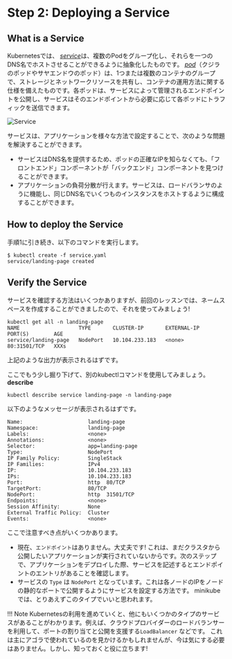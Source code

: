 # Step 2: Deploying a Service

## What is a Service

Kubernetesでは、 [_service_](https://kubernetes.io/docs/concepts/services-networking/service/)は、複数のPodをグループ化し、それらを一つのDNS名でホストさせることができるように抽象化したものです。 [_pod_](https://kubernetes.io/docs/concepts/workloads/pods/)（クジラのポッドやサヤエンドウのポッド）は、1つまたは複数のコンテナのグループで、ストレージとネットワークリソースを共有し、コンテナの運用方法に関する仕様を備えたものです。各ポッドは、サービスによって管理されるエンドポイントを公開し、サービスはそのエンドポイントから必要に応じて各ポッドにトラフィックを送信できます。

![Service](./assets/MinikubeService.png)

サービスは、アプリケーションを様々な方法で設定することで、次のような問題を解決することができます。

* サービスはDNS名を提供するため、ポッドの正確なIPを知らなくても、「フロントエンド」コンポーネントが「バックエンド」コンポーネントを見つけることができます。
* アプリケーションの負荷分散が行えます。サービスは、ロードバランサのように機能し、同じDNS名でいくつものインスタンスをホストするように構成することができます。

## How to deploy the Service

手順1に引き続き、以下のコマンドを実行します。

```shell
$ kubectl create -f service.yaml
service/landing-page created
```

## Verify the Service

サービスを確認する方法はいくつかありますが、前回のレッスンでは、ネームスペースを作成することができましたので、それを使ってみましょう!

```shell
kubectl get all -n landing-page
NAME                   TYPE       CLUSTER-IP       EXTERNAL-IP   PORT(S)        AGE
service/landing-page   NodePort   10.104.233.183   <none>        80:31501/TCP   XXXs
```

上記のような出力が表示されるはずです。

ここでもう少し掘り下げて、別のkubectlコマンドを使用してみましょう。
**describe**

```shell
kubectl describe service landing-page -n landing-page
```

以下のようなメッセージが表示されるはずです。

```
Name:                     landing-page
Namespace:                landing-page
Labels:                   <none>
Annotations:              <none>
Selector:                 app=landing-page
Type:                     NodePort
IP Family Policy:         SingleStack
IP Families:              IPv4
IP:                       10.104.233.183
IPs:                      10.104.233.183
Port:                     http  80/TCP
TargetPort:               80/TCP
NodePort:                 http  31501/TCP
Endpoints:                <none>
Session Affinity:         None
External Traffic Policy:  Cluster
Events:                   <none>
```

ここで注意すべき点がいくつかあります。

* 現在、`エンドポイント`はありません。大丈夫です! これは、まだクラスタから公開したいアプリケーションが実行されていないからです。次のステップで、アプリケーションをデプロイした際、サービスを記述するとエンドポイントのエントリがあることを確認します。
* サービスの `Type` は `NodePort` となっています。これは各ノードのIPをノードの静的なポートで公開するようにサービスを設定する方法です。 minikubeでは、とりあえずこのタイプでいいと思われます。

!!! Note
    Kubernetesの利用を進めていくと、他にもいくつかのタイプのサービスがあることがわかります。例えば、クラウドプロバイダーのロードバランサーを利用して、ポートの割り当てと公開を支援する`LoadBalancer` などです。
    これは主にアゴラで使われているのを見かけるかもしれませんが、今は気にする必要はありません。しかし、知っておくと役に立ちます!
